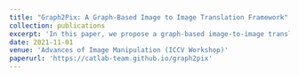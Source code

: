 ```yaml
---
title: "Graph2Pix: A Graph-Based Image to Image Translation Framework"
collection: publications
excerpt: 'In this paper, we propose a graph-based image-to-image translation framework for generating images. We use rich data collected from the popular creativity platform Artbreeder, where users interpolate multiple GAN-generated images to create artworks. This unique approach of creating new images leads to a tree-like structure where one can track historical data about the creation of a particular image. Inspired by this structure, we propose a novel graph-to-image translation model called Graph2Pix, which takes a graph and corresponding images as input and generates a single image as output. Our experiments show that Graph2Pix is able to outperform several image-to-image translation frameworks on benchmark metrics, including LPIPS (with a 25% improvement) and human perception studies (n=60), where users preferred the images generated by our method 81.5% of the time.'
date: 2021-11-01
venue: 'Advances of Image Manipulation (ICCV Workshop)'
paperurl: 'https://catlab-team.github.io/graph2pix'
---
```


